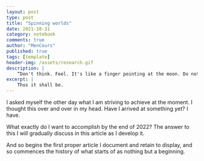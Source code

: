 ```yaml
---
layout: post
type: post
title: "Spinning worlds"
date: 2021-10-31
category: notebook
comments: true
author: "MenCours"
published: true
tags: [template]
header-img: /assets/research.gif
description: |
    “Don't think. Feel. It's like a finger pointing at the moon. Do not concentrate on the finger, or you will miss all of the heavenly glory”
excerpt: |
    Thus it shall be.
---
```

I asked myself the other day what I am striving to achieve at the moment. I thought this over and over in my head. Have I arrived at something yet? I have.

What exactly do I want to accomplish by the end of 2022? The answer to this I will gradually discuss in this article as I develop it. 

And so begins the first proper article I document and retain to display, and so commences the history of what starts of as nothing but a beginning.

